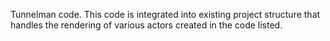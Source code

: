 Tunnelman code. 
This code is integrated into existing project structure that handles the rendering of various actors created in the code listed.

